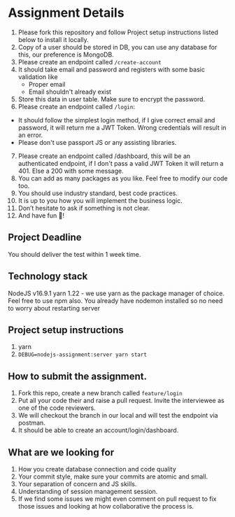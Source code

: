 # Assignment Details

1. Please fork this repository and follow Project setup instructions listed below to install it locally.
2. Copy of a user should be stored in DB, you can use any database for this, our preference is MongoDB. 
3. Please create an endpoint called `/create-account`
4. It should take email and password and registers with some basic validation like
    - Proper email
    - Email shouldn't already exist
5. Store this data in user table. Make sure to encrypt the password. 
6. Please create an endpoint called `/login`:
 - It should follow the simplest login method, if I give correct email and password, it will return me a JWT Token. Wrong credentials will result in an error. 
 - Please don't use passport JS or any assisting libraries. 
7. Please create an endpoint called /dashboard, this will be an authenticated endpoint, if I don't pass a valid JWT Token it will return a 401. Else a 200 with some message. 
8. You can add as many packages as you like. Feel free to modify our code too.
9. You should use industry standard, best code practices.
10. It is up to you how you will implement the business logic.
11. Don’t hesitate to ask if something is not clear.
12. And have fun 🎉!

## Project Deadline
You should deliver the test within 1 week time.

## Technology stack

NodeJS v16.9.1
yarn 1.22 - we use yarn as the package manager of choice. Feel free to use npm also. 
You already have nodemon installed so no need to worry about restarting server


## Project setup instructions

1. yarn
2. `DEBUG=nodejs-assignment:server yarn start`


## How to submit the assignment. 

1. Fork this repo, create a new branch called `feature/login`
2. Put all your code their and raise a pull request. Invite the interviewee as one of the code reviewers. 
3. We will checkout the branch in our local and will test the endpoint via postman. 
4. It should be able to create an account/login/dashboard. 

## What are we looking for 

1. How you create database connection and code quality
2. Your commit style, make sure your commits are atomic and small.
3. Your separation of concern and JS skills. 
4. Understanding of session management session.
5. If we find some issues we might even comment on pull request to fix those issues and looking at how collaborative the process is.  


